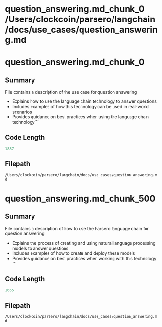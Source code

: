 # question_answering.md_chunk_0			/Users/clockcoin/parsero/langchain/docs/use_cases/question_answering.md
# question_answering.md_chunk_0

## Summary

File contains a description of the use case for question answering
 - Explains how to use the language chain technology to answer questions
 - Includes examples of how this technology can be used in real-world scenarios 
 - Provides guidance on best practices when using the language chain technology```

## Code Length

```python
1887
```

## Filepath

```/Users/clockcoin/parsero/langchain/docs/use_cases/question_answering.md```

# question_answering.md_chunk_500

## Summary

File contains a description of how to use the Parsero language chain for question answering
 - Explains the process of creating and using natural language processing models to answer questions
 - Includes examples of how to create and deploy these models 
 - Provides guidance on best practices when working with this technology ```

## Code Length

```python
1655
```

## Filepath

```/Users/clockcoin/parsero/langchain/docs/use_cases/question_answering.md```

